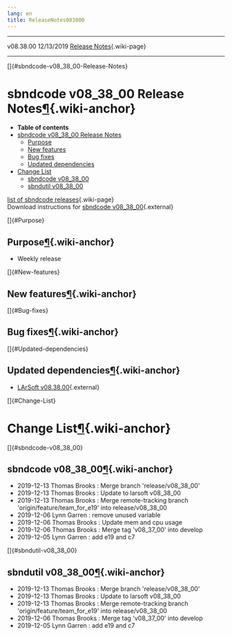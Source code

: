 ```yaml
---
lang: en
title: ReleaseNotes083800
---
```


  ----------- ------------ -- -- ------------------------------------------------------
  v08.38.00   12/13/2019         [Release Notes](ReleaseNotes083800.html){.wiki-page}
  ----------- ------------ -- -- ------------------------------------------------------

[]{#sbndcode-v08_38_00-Release-Notes}

sbndcode v08\_38\_00 Release Notes[¶](#sbndcode-v08_38_00-Release-Notes){.wiki-anchor}
======================================================================================

-   **Table of contents**
-   [sbndcode v08\_38\_00 Release
    Notes](#sbndcode-v08_38_00-Release-Notes)
    -   [Purpose](#Purpose)
    -   [New features](#New-features)
    -   [Bug fixes](#Bug-fixes)
    -   [Updated dependencies](#Updated-dependencies)
-   [Change List](#Change-List)
    -   [sbndcode v08\_38\_00](#sbndcode-v08_38_00)
    -   [sbndutil v08\_38\_00](#sbndutil-v08_38_00)

[list of sbndcode
releases](List_of_SBND_code_releases.html){.wiki-page}\
Download instructions for [sbndcode
v08\_38\_00](http://scisoft.fnal.gov/scisoft/bundles/sbnd/v08_38_00/sbndcode-v08_38_00.html){.external}

[]{#Purpose}

Purpose[¶](#Purpose){.wiki-anchor}
----------------------------------

-   Weekly release

[]{#New-features}

New features[¶](#New-features){.wiki-anchor}
--------------------------------------------

[]{#Bug-fixes}

Bug fixes[¶](#Bug-fixes){.wiki-anchor}
--------------------------------------

[]{#Updated-dependencies}

Updated dependencies[¶](#Updated-dependencies){.wiki-anchor}
------------------------------------------------------------

-   [LArSoft
    v08.38.00](https://cdcvs.fnal.gov/redmine/projects/larsoft/wiki/ReleaseNotes083800){.external}

[]{#Change-List}

Change List[¶](#Change-List){.wiki-anchor}
==========================================

[]{#sbndcode-v08_38_00}

sbndcode v08\_38\_00[¶](#sbndcode-v08_38_00){.wiki-anchor}
----------------------------------------------------------

-   2019-12-13 Thomas Brooks : Merge branch \'release/v08\_38\_00\'
-   2019-12-13 Thomas Brooks : Update to larsoft v08\_38\_00
-   2019-12-13 Thomas Brooks : Merge remote-tracking branch
    \'origin/feature/team\_for\_e19\' into release/v08\_38\_00
-   2019-12-06 Lynn Garren : remove unused variable
-   2019-12-06 Thomas Brooks : Update mem and cpu usage
-   2019-12-06 Thomas Brooks : Merge tag \'v08\_37\_00\' into develop
-   2019-12-05 Lynn Garren : add e19 and c7

[]{#sbndutil-v08_38_00}

sbndutil v08\_38\_00[¶](#sbndutil-v08_38_00){.wiki-anchor}
----------------------------------------------------------

-   2019-12-13 Thomas Brooks : Merge branch \'release/v08\_38\_00\'
-   2019-12-13 Thomas Brooks : Update to larsoft v08\_38\_00
-   2019-12-13 Thomas Brooks : Merge remote-tracking branch
    \'origin/feature/team\_for\_e19\' into release/v08\_38\_00
-   2019-12-06 Thomas Brooks : Merge tag \'v08\_37\_00\' into develop
-   2019-12-05 Lynn Garren : add e19 and c7
